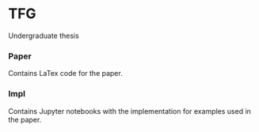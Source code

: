 # TFG
Undergraduate thesis

### Paper

Contains LaTex code for the paper.

### Impl

Contains Jupyter notebooks with the implementation for examples used in the paper.
